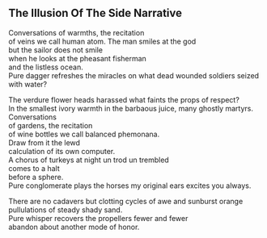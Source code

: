 The Illusion Of The Side Narrative
----------------------------------
Conversations of warmths, the recitation  
of veins we call human atom. The man smiles at the god  
but the sailor does not smile  
when he looks at the pheasant fisherman  
and the listless ocean.  
Pure dagger refreshes the miracles on what dead wounded soldiers seized with water?  
  
The verdure flower heads harassed what faints the props of respect?  
In the smallest ivory warmth in the barbaous juice, many ghostly martyrs.  
Conversations  
of gardens, the recitation  
of wine bottles we call balanced phemonana.  
Draw from it the lewd  
calculation of its own computer.  
A chorus of turkeys at night un trod un trembled  
comes to a halt  
before a sphere.  
Pure conglomerate plays the horses my original ears excites you always.  
  
There are no cadavers but clotting cycles of awe and sunburst orange  
pullulations of steady shady sand.  
Pure whisper recovers the propellers fewer and fewer  
abandon about another mode of honor.  
